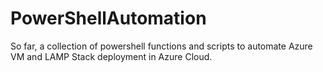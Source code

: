 # PowerShellAutomation
So far, a collection of powershell functions and scripts to automate Azure VM and LAMP Stack deployment in Azure Cloud.
